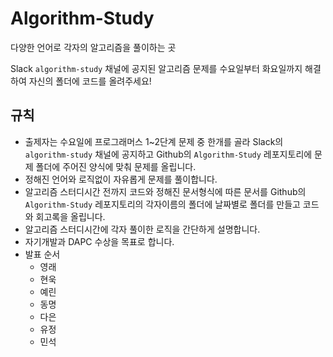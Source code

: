 # Algorithm-Study
다양한 언어로 각자의 알고리즘을 풀이하는 곳



 Slack  `algorithm-study` 채널에 공지된 알고리즘 문제를 수요일부터 화요일까지 해결하여 자신의 폴더에 코드를 올려주세요!

## 규칙

- 출제자는 수요일에 프로그래머스 1~2단계 문제 중 한개를 골라 Slack의 `algorithm-study` 채널에 공지하고 Github의 `Algorithm-Study` 레포지토리에 문제 폴더에 주어진 양식에 맞춰 문제를 올립니다.
- 정해진 언어와 로직없이 자유롭게 문제를 풀이합니다.
- 알고리즘 스터디시간 전까지 코드와 정해진 문서형식에 따른 문서를 Github의 `Algorithm-Study` 레포지토리의 각자이름의 폴더에 날짜별로 폴더를 만들고 코드와 회고록을 올립니다.
- 알고리즘 스터디시간에 각자 풀이한 로직을 간단하게 설명합니다.
- 자기개발과 DAPC 수상을 목표로 합니다.
- 발표 순서
  - 영래
  - 현욱
  - 예린
  - 동명
  - 다은
  - 유정 
  - 민석
